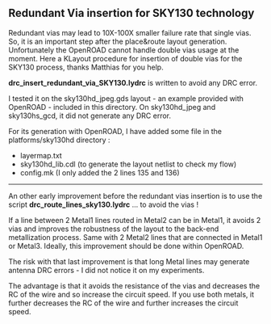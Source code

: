 ##  Redundant Via insertion for SKY130 technology

Redundant vias may lead to 10X-100X smaller failure rate that single vias.
So, it is an important step after the place&route layout generation.
Unfortunately the OpenROAD cannot handle double vias usage at the moment.
Here a KLayout procedure for insertion of double vias for the SKY130 process, thanks Matthias for you help.

**drc_insert_redundant_via_SKY130.lydrc** is written to avoid any DRC error. 

I tested it on the sky130hd_jpeg.gds layout - an example provided with OpenROAD - included in this directory.
On sky130hd_jpeg and sky130hs_gcd, it did not generate any DRC error.

For its generation with OpenROAD, I have added some file in the platforms/sky130hd directory :
 * layermap.txt
 * sky130hd_lib.cdl   (to generate the layout netlist to check my flow)
 * config.mk   (I only added the 2 lines 135 and 136)

---

An other early improvement before the redundant vias insertion is to use the script **drc_route_lines_sky130.lydrc** ... to avoid the vias !

If a line between 2 Metal1 lines routed in Metal2 can be in Metal1, it avoids 2 vias and improves the robustness of the layout to the back-end metallization process. Same with 2 Metal2 lines that are connected in Metal1 or Metal3. Ideally, this improvement should be done within OpenROAD. 

The risk with that last improvement is that long Metal lines may generate antenna DRC errors - I did not notice it on my experiments. 

The advantage is that it avoids the resistance of the vias and decreases the RC of the wire and so increase the circuit speed. If you use both metals, it further decreases the RC of the wire and further increases the circuit speed.
